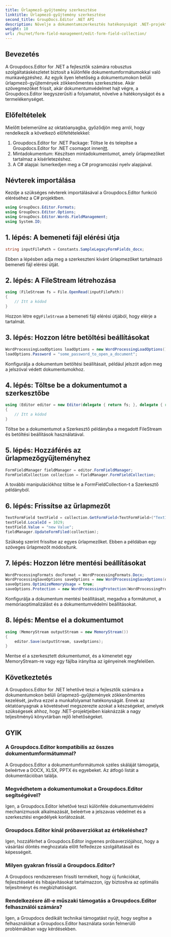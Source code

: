 ```yaml
---
title: Űrlapmező-gyűjtemény szerkesztése
linktitle: Űrlapmező-gyűjtemény szerkesztése
second_title: GroupDocs.Editor .NET API
description: Növelje a dokumentumszerkesztés hatékonyságát .NET-projektekben a Groupdocs.Editor segítségével. Az űrlapmező-gyűjtemények zökkenőmentes módosítása.
weight: 10
url: /hu/net/form-field-management/edit-form-field-collection/
---
```

## Bevezetés
A Groupdocs.Editor for .NET a fejlesztők számára robusztus szolgáltatáskészletet biztosít a különféle dokumentumformátumokkal való munkavégzéshez. Az egyik ilyen lehetőség a dokumentumokon belüli űrlapmező-gyűjtemények zökkenőmentes szerkesztése. Akár szövegmezőket frissít, akár dokumentumvédelmet hajt végre, a Groupdocs.Editor leegyszerűsíti a folyamatot, növelve a hatékonyságot és a termelékenységet.
## Előfeltételek
Mielőtt belemerülne az oktatóanyagba, győződjön meg arról, hogy rendelkezik a következő előfeltételekkel:
1.  Groupdocs.Editor for .NET Package: Töltse le és telepítse a Groupdocs.Editor for .NET csomagot innen[itt](https://releases.groupdocs.com/editor/net/).
2. Mintadokumentum: Készítsen mintadokumentumot, amely űrlapmezőket tartalmaz a kísérletezéshez.
3. A C# alapjai: Ismerkedjen meg a C# programozási nyelv alapjaival.

## Névterek importálása
Kezdje a szükséges névterek importálásával a Groupdocs.Editor funkció eléréséhez a C# projektben.
```csharp
using GroupDocs.Editor.Formats;
using GroupDocs.Editor.Options;
using GroupDocs.Editor.Words.FieldManagement;
using System.IO;
```
## 1. lépés: A bemeneti fájl elérési útja
```csharp
string inputFilePath = Constants.SampleLegacyFormFields_docx;
```
Ebben a lépésben adja meg a szerkeszteni kívánt űrlapmezőket tartalmazó bemeneti fájl elérési útját.
## 2. lépés: A FileStream létrehozása
```csharp
using (FileStream fs = File.OpenRead(inputFilePath))
{
    // Itt a kódod
}
```
 Hozzon létre egy`FileStream` a bemeneti fájl elérési útjából, hogy elérje a tartalmát.
## 3. lépés: Hozzon létre betöltési beállításokat
```csharp
WordProcessingLoadOptions loadOptions = new WordProcessingLoadOptions();
loadOptions.Password = "some_password_to_open_a_document";
```
Konfigurálja a dokumentum betöltési beállításait, például jelszót adjon meg a jelszóval védett dokumentumokhoz.
## 4. lépés: Töltse be a dokumentumot a szerkesztőbe
```csharp
using (Editor editor = new Editor(delegate { return fs; }, delegate { return loadOptions; }))
{
    // Itt a kódod
}
```
Töltse be a dokumentumot a Szerkesztő példányba a megadott FileStream és betöltési beállítások használatával.
## 5. lépés: Hozzáférés az űrlapmezőgyűjteményhez
```csharp
FormFieldManager fieldManager = editor.FormFieldManager;
FormFieldCollection collection = fieldManager.FormFieldCollection;
```
A további manipulációkhoz töltse le a FormFieldCollection-t a Szerkesztő példányból.
## 6. lépés: Frissítse az űrlapmezőt
```csharp
TextFormField textField = collection.GetFormField<TextFormField>("Text1");
textField.LocaleId = 1029;
textField.Value = "new Value";
fieldManager.UpdateFormFiled(collection);
```
Szükség szerint frissítse az egyes űrlapmezőket. Ebben a példában egy szöveges űrlapmezőt módosítunk.
## 7. lépés: Hozzon létre mentési beállításokat
```csharp
WordProcessingFormats docFormat = WordProcessingFormats.Docx;
WordProcessingSaveOptions saveOptions = new WordProcessingSaveOptions(docFormat);
saveOptions.OptimizeMemoryUsage = true;
saveOptions.Protection = new WordProcessingProtection(WordProcessingProtectionType.AllowOnlyFormFields, "write_password");
```
Konfigurálja a dokumentum mentési beállításait, megadva a formátumot, a memóriaoptimalizálást és a dokumentumvédelmi beállításokat.
## 8. lépés: Mentse el a dokumentumot
```csharp
using (MemoryStream outputStream = new MemoryStream())
{
    editor.Save(outputStream, saveOptions);
}
```
Mentse el a szerkesztett dokumentumot, és a kimenetet egy MemoryStream-re vagy egy fájlba irányítsa az igényeinek megfelelően.

## Következtetés
A Groupdocs.Editor for .NET lehetővé teszi a fejlesztők számára a dokumentumokon belüli űrlapmező-gyűjtemények zökkenőmentes kezelését, javítva ezzel a munkafolyamat hatékonyságát. Ennek az oktatóanyagnak a követésével megszerezte azokat a készségeket, amelyek szükségesek ahhoz, hogy .NET-projektjeiben kiaknázzák a nagy teljesítményű könyvtárban rejlő lehetőségeket.

## GYIK
### A Groupdocs.Editor kompatibilis az összes dokumentumformátummal?
A Groupdocs.Editor a dokumentumformátumok széles skáláját támogatja, beleértve a DOCX, XLSX, PPTX és egyebeket. Az átfogó listát a dokumentációban találja.
### Megvédhetem a dokumentumokat a Groupdocs.Editor segítségével?
Igen, a Groupdocs.Editor lehetővé teszi különféle dokumentumvédelmi mechanizmusok alkalmazását, beleértve a jelszavas védelmet és a szerkesztési engedélyek korlátozását.
### Groupdocs.Editor kínál próbaverziókat az értékeléshez?
Igen, hozzáférhet a Groupdocs.Editor ingyenes próbaverziójához, hogy a vásárlási döntés meghozatala előtt felfedezze szolgáltatásait és képességeit.
### Milyen gyakran frissül a Groupdocs.Editor?
A Groupdocs rendszeresen frissíti termékeit, hogy új funkciókat, fejlesztéseket és hibajavításokat tartalmazzon, így biztosítva az optimális teljesítményt és megbízhatóságot.
### Rendelkezésre áll-e műszaki támogatás a Groupdocs.Editor felhasználói számára?
Igen, a Groupdocs dedikált technikai támogatást nyújt, hogy segítse a felhasználókat a Groupdocs.Editor használata során felmerülő problémákban vagy kérdésekben.